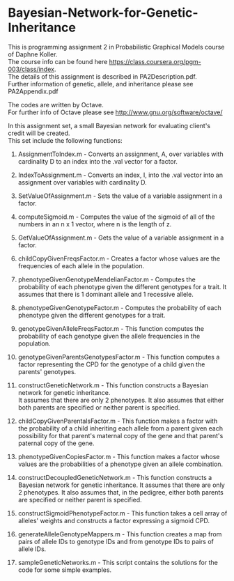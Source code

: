 Bayesian-Network-for-Genetic-Inheritance
========================================
This is programming assignment 2 in Probabilistic Graphical Models course of Daphne Koller.  
The course info can be found here https://class.coursera.org/pgm-003/class/index.  
The details of this assignment is described in PA2Description.pdf.  
Further information of genetic, allele, and inheritance please see PA2Appendix.pdf

The codes are written by Octave.  
For further info of Octave please see http://www.gnu.org/software/octave/

In this assignment set, a small Bayesian network for evaluating client's credit will be created.  
This set include the following functions:

1. AssignmentToIndex.m - Converts an assignment, A, over variables with cardinality D to an index 
   into the .val vector for a factor.

2. IndexToAssignment.m - Converts an index, I, into the .val vector into an assignment 
   over variables with cardinality D.

3. SetValueOfAssignment.m - Sets the value of a variable assignment in a factor.

4. computeSigmoid.m - Computes the value of the sigmoid of all of the numbers in 
   an n x 1 vector, where n is the length of z.

5. GetValueOfAssignment.m - Gets the value of a variable assignment in a factor.

6. childCopyGivenFreqsFactor.m - Creates a factor whose values are the frequencies of each 
   allele in the population.

7. phenotypeGivenGenotypeMendelianFactor.m - Computes the probability of each phenotype 
   given the different genotypes for a trait.  It assumes that there is 1 dominant
   allele and 1 recessive allele.

8. phenotypeGivenGenotypeFactor.m - Computes the probability of each phenotype given the 
   different genotypes for a trait.

9. genotypeGivenAlleleFreqsFactor.m - This function computes the probability of each genotype 
   given the allele frequencies in the population.

10. genotypeGivenParentsGenotypesFactor.m - This function computes a factor representing 
    the CPD for the genotype of a child given the parents' genotypes.

11. constructGeneticNetwork.m - This function constructs a Bayesian network for genetic inheritance.  
    It assumes that there are only 2 phenotypes.  It also assumes that either both parents are 
    specified or neither parent is specified.

12. childCopyGivenParentalsFactor.m - This function makes a factor with the probability of 
    a child inheriting each allele from a parent given each possibility for that parent's 
    maternal copy of the gene and that parent's paternal copy of the gene.

13. phenotypeGivenCopiesFactor.m - This function makes a factor whose values are the 
    probabilities of a phenotype given an allele combination.

14. constructDecoupledGeneticNetwork.m - This function constructs a Bayesian network 
    for genetic inheritance.  It assumes that there are only 2 phenotypes.  It also assumes that, 
    in the pedigree, either both parents are specified or neither parent is specified.

15. constructSigmoidPhenotypeFactor.m - This function takes a cell array of alleles' weights 
    and constructs a factor expressing a sigmoid CPD.

16. generateAlleleGenotypeMappers.m - This function creates a map from pairs of allele IDs 
    to genotype IDs and from genotype IDs to pairs of allele IDs.

17. sampleGeneticNetworks.m - This script contains the solutions for the code for some simple examples.
